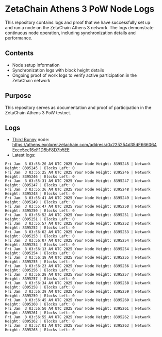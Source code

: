 # ZetaChain Athens 3 PoW Node Logs
This repository contains logs and proof that we have successfully set up and run a node on the ZetaChain Athens 3 network. The logs demonstrate continuous node operation, including synchronization details and performance.

## Contents
- Node setup information
- Synchronization logs with block height details
- Ongoing proof of work logs to verify active participation in the ZetaChain network

## Purpose
This repository serves as documentation and proof of participation in the ZetaChain Athens 3 PoW testnet.

## Logs

- [Third Bunny](https://thirdbunny.xyz/) node: https://athens.explorer.zetachain.com/address/0x225254d35dE666064Eccc5ce16eF1D8bF8D7b5EE
- Latest logs:
```
Fri Jan  3 03:55:20 AM UTC 2025 Your Node Height: 8395245 | Network Height: 8395245 | Blocks Left: 0
Fri Jan  3 03:55:25 AM UTC 2025 Your Node Height: 8395246 | Network Height: 8395246 | Blocks Left: 0
Fri Jan  3 03:55:31 AM UTC 2025 Your Node Height: 8395247 | Network Height: 8395247 | Blocks Left: 0
Fri Jan  3 03:55:36 AM UTC 2025 Your Node Height: 8395248 | Network Height: 8395248 | Blocks Left: 0
Fri Jan  3 03:55:41 AM UTC 2025 Your Node Height: 8395249 | Network Height: 8395249 | Blocks Left: 0
Fri Jan  3 03:55:47 AM UTC 2025 Your Node Height: 8395250 | Network Height: 8395250 | Blocks Left: 0
Fri Jan  3 03:55:52 AM UTC 2025 Your Node Height: 8395251 | Network Height: 8395251 | Blocks Left: 0
Fri Jan  3 03:55:57 AM UTC 2025 Your Node Height: 8395252 | Network Height: 8395252 | Blocks Left: 0
Fri Jan  3 03:56:02 AM UTC 2025 Your Node Height: 8395253 | Network Height: 8395253 | Blocks Left: 0
Fri Jan  3 03:56:07 AM UTC 2025 Your Node Height: 8395254 | Network Height: 8395254 | Blocks Left: 0
Fri Jan  3 03:56:13 AM UTC 2025 Your Node Height: 8395254 | Network Height: 8395254 | Blocks Left: 0
Fri Jan  3 03:56:18 AM UTC 2025 Your Node Height: 8395255 | Network Height: 8395255 | Blocks Left: 0
Fri Jan  3 03:56:23 AM UTC 2025 Your Node Height: 8395256 | Network Height: 8395256 | Blocks Left: 0
Fri Jan  3 03:56:28 AM UTC 2025 Your Node Height: 8395257 | Network Height: 8395257 | Blocks Left: 0
Fri Jan  3 03:56:34 AM UTC 2025 Your Node Height: 8395258 | Network Height: 8395258 | Blocks Left: 0
Fri Jan  3 03:56:39 AM UTC 2025 Your Node Height: 8395259 | Network Height: 8395259 | Blocks Left: 0
Fri Jan  3 03:56:45 AM UTC 2025 Your Node Height: 8395260 | Network Height: 8395260 | Blocks Left: 0
Fri Jan  3 03:56:50 AM UTC 2025 Your Node Height: 8395261 | Network Height: 8395261 | Blocks Left: 0
Fri Jan  3 03:56:55 AM UTC 2025 Your Node Height: 8395262 | Network Height: 8395262 | Blocks Left: 0
Fri Jan  3 03:57:01 AM UTC 2025 Your Node Height: 8395263 | Network Height: 8395263 | Blocks Left: 0
```
